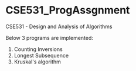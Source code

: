 # CSE531_ProgAssgnment
CSE531 - Design and Analysis of Algorithms

Below 3 programs are implemented:

1. Counting Inversions
2. Longest Subsequence
3. Kruskal's algorithm
